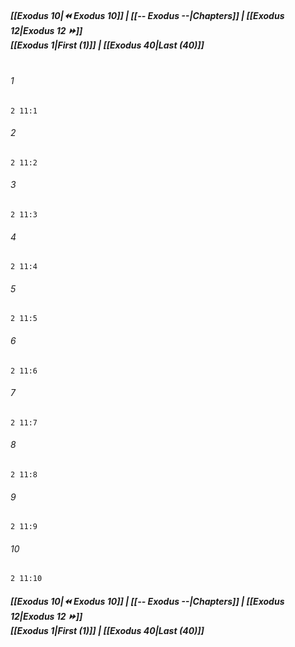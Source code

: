
##### **[[Exodus 10|⏪ Exodus 10]] | [[-- Exodus --|Chapters]] | [[Exodus 12|Exodus 12 ⏩]]**<br>**[[Exodus 1|First (1)]] | [[Exodus 40|Last (40)]]**<br><br>

###### 1
``` verse
2 11:1
```
###### 2
``` verse
2 11:2
```
###### 3
``` verse
2 11:3
```
###### 4
``` verse
2 11:4
```
###### 5
``` verse
2 11:5
```
###### 6
``` verse
2 11:6
```
###### 7
``` verse
2 11:7
```
###### 8
``` verse
2 11:8
```
###### 9
``` verse
2 11:9
```
###### 10
``` verse
2 11:10
```

##### **[[Exodus 10|⏪ Exodus 10]] | [[-- Exodus --|Chapters]] | [[Exodus 12|Exodus 12 ⏩]]**<br>**[[Exodus 1|First (1)]] | [[Exodus 40|Last (40)]]**

